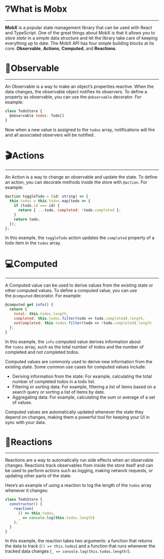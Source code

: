 # ❔What is Mobx
---
**MobX** is a popular state management library that can be used with React and TypeScript. One of the great things about MobX is that it allows you to *store state* in a simple data structure and let the library take care of keeping everything up to date. The MobX API has four simple building blocks at its core: **Observable**, **Actions**, **Computed**, and **Reactions**.


# 🔭Observable
---
An Observable is a way to make an object’s properties reactive. When the data changes, the observable object notifies its observers. To define a property as observable, you can use the `@observable` decorator. For example:

```javascript
class TodoStore {
  @observable todos: Todo[]
}
```

Now when a new value is assigned to the `todos` array, notifications will fire and all associated observers will be notified .

# 🎬Actions
---
An Action is a way to change an observable and update the state. To define an action, you can decorate methods inside the store with `@action`. For example:

```javascript
@action toggleTodo = (id: string) => {
  this.todos = this.todos.map(todo => {
    if (todo.id === id) {
      return { ...todo, completed: !todo.completed };
    }
    return todo;
  });
};
```

In this example, the `toggleTodo` action updates the `completed` property of a todo item in the `todos` array.

# 💻Computed
---
A Computed value can be used to derive values from the existing state or other computed values. To define a computed value, you can use the `@computed` decorator. For example:

```javascript
@computed get info() {
  return {
    total: this.todos.length,
    completed: this.todos.filter(todo => todo.completed).length,
    notCompleted: this.todos.filter(todo => !todo.completed).length
  };
}
```

In this example, the `info` computed value derives information about the `todos` array, such as the total number of todos and the number of completed and not completed todos.

Computed values are commonly used to derive new information from the existing state. Some common use cases for computed values include:

-   Deriving information from the state: For example, calculating the total number of completed todos in a todo list.
-   Filtering or sorting data: For example, filtering a list of items based on a search query or sorting a list of items by date.
-   Aggregating data: For example, calculating the sum or average of a set of values.

Computed values are automatically updated whenever the state they depend on changes, making them a powerful tool for keeping your UI in sync with your data.

# 🤔Reactions
---
Reactions are a way to automatically run side effects when an observable changes. Reactions track observables from inside the store itself and can be used to perform actions such as logging, making network requests, or updating other parts of the state.

Here’s an example of using a reaction to log the length of the `todos` array whenever it changes:

```javascript
class TodoStore {
  constructor() {
    reaction(
      () => this.todos,
      _ => console.log(this.todos.length)
    );
  }
}
```

In this example, the reaction takes two arguments: a function that returns the data to track (`() => this.todos`) and a function that runs whenever the tracked data changes (`_ => console.log(this.todos.length)`).